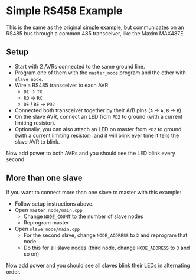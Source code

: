 # Simple RS458 Example

This is the same as the original [simple example](../simple/), but communicates on an
RS485 bus through a common 485 transceiver, like the Maxim MAX487E.

## Setup

 * Start with 2 AVRs connected to the same ground line.
 * Program one of them with the `master_node` program and the other with `slave_node`.
 * Wire a RS485 transceiver to each AVR
   * `DI` -> `TX`
   * `RO` -> `RX`
   * `DE` / `RE` -> `PD2`
 * Connected both transceiver together by their A/B pins (`A` -> `A`, `B` -> `B`).
 * On the slave AVR, connect an LED from `PD2` to ground (with a current limiting resistor).
 * Optionally, you can also attach an LED on master from `PD2` to ground (with a current limiting resistor).
   and it will blink ever time it tells the slave AVR to blink.

Now add power to both AVRs and you should see the LED blink every second.

## More than one slave

 If you want to connect more than one slave to master with this example:

  * Follow setup instructions above.
  * Open `master_node/main.cpp`
    * Change `NODE_COUNT` to the number of slave nodes
    * Reprogram master
  * Open `slave_node/main.cpp`
    * For the second slave, change `NODE_ADDRESS` to `2` and reprogram that node.
    * Do this for all slave nodes (third node, change `NODE_ADDRESS` to `3` and so on)

Now add power and you should see all slaves blink their LEDs in alternating order.